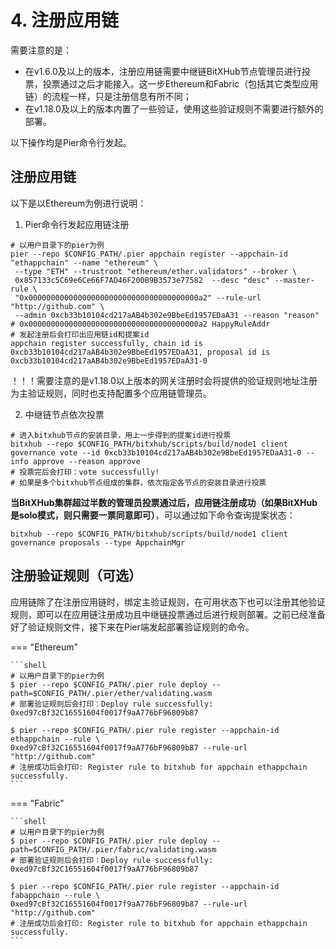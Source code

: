 # 4. 注册应用链

需要注意的是：

- 在v1.6.0及以上的版本，注册应用链需要中继链BitXHub节点管理员进行投票，投票通过之后才能接入。这一步Ethereum和Fabric（包括其它类型应用链）的流程一样，只是注册信息有所不同；
- 在v1.18.0及以上的版本内置了一些验证，使用这些验证规则不需要进行额外的部署。

以下操作均是Pier命令行发起。

## 注册应用链

以下是以Ethereum为例进行说明：

1. Pier命令行发起应用链注册

```shell
# 以用户目录下的pier为例
pier --repo $CONFIG_PATH/.pier appchain register --appchain-id "ethappchain" --name "ethereum" \
 --type "ETH" --trustroot "ethereum/ether.validators" --broker \
 0x857133c5C69e6Ce66F7AD46F200B9B3573e77582  --desc "desc" --master-rule \
 "0x00000000000000000000000000000000000000a2" --rule-url "http://github.com" \
 --admin 0xcb33b10104cd217aAB4b302e9BbeEd1957EDaA31 --reason "reason"
# 0x00000000000000000000000000000000000000a2 HappyRuleAddr
# 发起注册后会打印出应用链id和提案id
appchain register successfully, chain id is 0xcb33b10104cd217aAB4b302e9BbeEd1957EDaA31, proposal id is 0xcb33b10104cd217aAB4b302e9BbeEd1957EDaA31-0
```

！！！需要注意的是v1.18.0以上版本的网关注册时会将提供的验证规则地址注册为主验证规则，同时也支持配置多个应用链管理员。

2. 中继链节点依次投票

```shell
# 进入bitxhub节点的安装目录，用上一步得到的提案id进行投票
bitxhub --repo $CONFIG_PATH/bitxhub/scripts/build/node1 client governance vote --id 0xcb33b10104cd217aAB4b302e9BbeEd1957EDaA31-0 --info approve --reason approve
# 投票完后会打印：vote successfully!
# 如果是多个bitxhub节点组成的集群，依次指定各节点的安装目录进行投票
```

**当BitXHub集群超过半数的管理员投票通过后，应用链注册成功（如果BitXHub是solo模式，则只需要一票同意即可）**，可以通过如下命令查询提案状态：

```shell
bitxhub --repo $CONFIG_PATH/bitxhub/scripts/build/node1 client governance proposals --type AppchainMgr
```

## 注册验证规则（可选）

应用链除了在注册应用链时，绑定主验证规则，在可用状态下也可以注册其他验证规则，即可以在应用链注册成功且中继链投票通过后进行规则部署。之前已经准备好了验证规则文件，接下来在Pier端发起部署验证规则的命令。

=== "Ethereum"

    ```shell
    # 以用户目录下的pier为例
    $ pier --repo $CONFIG_PATH/.pier rule deploy --path=$CONFIG_PATH/.pier/ether/validating.wasm
    # 部署验证规则后会打印：Deploy rule successfully: 0xed97cBf32C16551604f0017f9aA776bF96809b87

    $ pier --repo $CONFIG_PATH/.pier rule register --appchain-id ethappchain --rule \
    0xed97cBf32C16551604f0017f9aA776bF96809b87 --rule-url "http://github.com"
    # 注册成功后会打印: Register rule to bitxhub for appchain ethappchain successfully.
    ```
=== "Fabric"

    ```shell
    # 以用户目录下的pier为例
    $ pier --repo $CONFIG_PATH/.pier rule deploy --path=$CONFIG_PATH/.pier/fabric/validating.wasm
    # 部署验证规则后会打印：Deploy rule successfully: 0xed97cBf32C16551604f0017f9aA776bF96809b87

    $ pier --repo $CONFIG_PATH/.pier rule register --appchain-id fabappchain --rule \
    0xed97cBf32C16551604f0017f9aA776bF96809b87 --rule-url "http://github.com"
    # 注册成功后会打印: Register rule to bitxhub for appchain ethappchain successfully.
    ```

